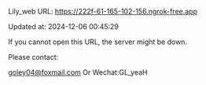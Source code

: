 Lily_web URL: https://222f-61-165-102-156.ngrok-free.app

Updated at: 2024-12-06 00:45:29

If you cannot open this URL, the server might be down.

Please contact: 

goley04@foxmail.com Or Wechat:GL_yeaH